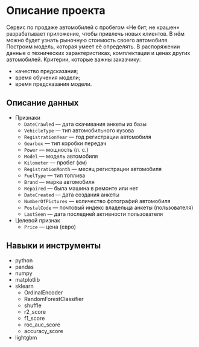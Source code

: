 # Описание проекта
Сервис по продаже автомобилей с пробегом «Не бит, не крашен» разрабатывает приложение, чтобы привлечь новых клиентов. В нём можно будет узнать рыночную стоимость своего автомобиля. Построим модель, которая умеет её определять. В распоряжении данные о технических характеристиках, комплектации и ценах других автомобилей.
Критерии, которые важны заказчику:
- качество предсказания;
- время обучения модели;
- время предсказания модели.

## Описание данных
- Признаки
  - `DateCrawled` — дата скачивания анкеты из базы
  - `VehicleType` — тип автомобильного кузова
  - `RegistrationYear` — год регистрации автомобиля
  - `Gearbox` — тип коробки передач
  - `Power` — мощность (л. с.)
  - `Model` — модель автомобиля
  - `Kilometer` — пробег (км)
  - `RegistrationMonth` — месяц регистрации автомобиля
  - `FuelType` — тип топлива
  - `Brand` — марка автомобиля
  - `Repaired` — была машина в ремонте или нет
  - `DateCreated` — дата создания анкеты
  - `NumberOfPictures` — количество фотографий автомобиля
  - `PostalCode` — почтовый индекс владельца анкеты (пользователя)
  - `LastSeen` — дата последней активности пользователя
- Целевой признак
  - `Price` — цена (евро)
 
## Навыки и инструменты
- python
- pandas
- numpy
- matplotlib
- sklearn
  - OrdinalEncoder
  - RandomForestClassifier
  - shuffle
  - r2_score
  - f1_score
  - roc_auc_score
  - accuracy_score
- lightgbm

